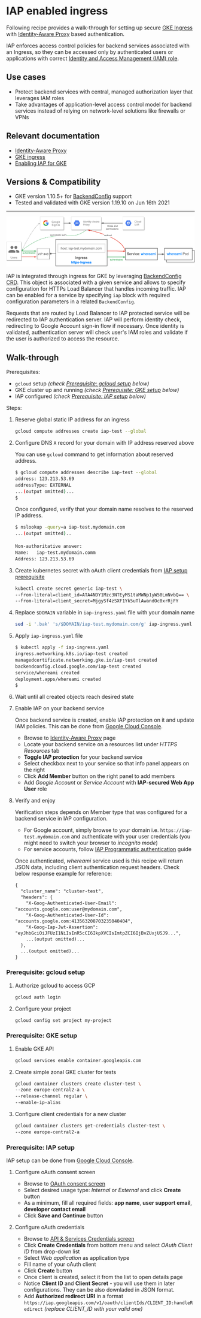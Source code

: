 # IAP enabled ingress

Following recipe provides a walk-through for setting up secure [GKE Ingress](https://cloud.google.com/kubernetes-engine/docs/concepts/ingress)
with [Identity-Aware Proxy](https://cloud.google.com/iap/docs/concepts-overview) based authentication.

IAP enforces access control policies for backend services associated with an Ingress, so they can be
accessed only by authenticated users or applications with correct
[Identity and Access Management (IAM) role](https://cloud.google.com/iam/docs/understanding-roles).

## Use cases

* Protect backend services with central, managed authorization layer that leverages IAM roles
* Take advantages of application-level access control model for backend services instead of
relying on network-level solutions like firewalls or VPNs

## Relevant documentation

* [Identity-Aware Proxy](https://cloud.google.com/iap/docs/concepts-overview)
* [GKE ingress](https://cloud.google.com/kubernetes-engine/docs/concepts/ingress)
* [Enabling IAP for GKE](https://cloud.google.com/iap/docs/enabling-kubernetes-howto)

## Versions & Compatibility

* GKE version 1.10.5+ for [BackendConfig](https://cloud.google.com/kubernetes-engine/docs/concepts/backendconfig)
  support
* Tested and validated with GKE version 1.19.10 on Jun 16th 2021

---

![iap-ingress](../../../images/iap-ingress.png)

IAP is integrated through ingress for GKE by leveraging [BackendConfig CRD](https://github.com/kubernetes/ingress-gce/tree/master/pkg/apis/backendconfig).
This object is associated with a given service and allows to specify configuration for HTTPs Load Balancer
that handles incoming traffic. IAP can be enabled for a service by specifying `iap` block with required
configuration parameters in a related `BackendConfig`.

Requests that are routed by Load Balancer to IAP protected service will be redirected to IAP
authentication server. IAP will perform identity check, redirecting to Google Account sign-in flow
if necessary. Once identity is validated, authentication server will check user's IAM roles and
validate if the user is authorized to access the resource.

## Walk-through

Prerequisites:

* `gcloud` setup *(check [Prerequisite: gcloud setup](#prerequisite-gcloud-setup) below)*
* GKE cluster up and running *(check [Prerequisite: GKE setup](#prerequisite-gke-setup) below)*
* IAP configured *(check [Prerequisite: IAP setup](#prerequisite-iap-setup) below)*

Steps:

1. Reserve global static IP address for an ingress

   ```sh
   gcloud compute addresses create iap-test --global
   ```

2. Configure DNS `A` record for your domain with IP address reserved above
  
    You can use `gcloud` command to get information about reserved address.

    ```sh
    $ gcloud compute addresses describe iap-test --global
    address: 123.213.53.69
    addressType: EXTERNAL
    ...(output omitted)...
    $
    ```

    Once configured, verify that your domain name resolves to the reserved IP address.

    ```sh
    $ nslookup -query=a iap-test.mydomain.com
    ...(output omitted)..

    Non-authoritative answer:
    Name:   iap-test.mydomain.comm
    Address: 123.213.53.69
    ```

3. Create kubernetes secret with oAuth client credentials from [IAP setup prerequisite](#prerequisite-iap-setup)

   ```sh
   kubectl create secret generic iap-test \
   --from-literal=client_id=ATA4NDY1Mzc3NTEyMS1taMWNp1yW50LmNvbQ== \
   --from-literal=client_secret=MjgySf4zSXF1Yk5uTlAwandOc0xrRjFY
   ```

4. Replace `$DOMAIN` variable in `iap-ingress.yaml` file with your domain name

   ```sh
   sed -i '.bak' 's/$DOMAIN/iap-test.mydomain.com/g' iap-ingress.yaml
   ```

5. Apply `iap-ingress.yaml` file

   ```sh
   $ kubectl apply -f iap-ingress.yaml
   ingress.networking.k8s.io/iap-test created
   managedcertificate.networking.gke.io/iap-test created
   backendconfig.cloud.google.com/iap-test created
   service/whereami created
   deployment.apps/whereami created
   $
   ```

6. Wait until all created objects reach desired state

7. Enable IAP on your backend service

   Once backend service is created, enable IAP protection on it and update IAM policies.
   This can be done from [Google Cloud Console](https://console.cloud.google.com/).

   * Browse to [Identity-Aware Proxy](https://console.cloud.google.com/security/iap) page
   * Locate your backend service on a resources list under *HTTPS Resources* tab
   * **Toggle IAP protection** for your backend service
   * Select checkbox next to your service so that info panel appears on the right
   * Click **Add Member** button on the right panel to add members
   * Add *Google Account* or  *Service Account* with **IAP-secured Web App User** role
  
8. Verify and enjoy

   Verification steps depends on Member type that was configured for a backend service in IAP configuration.

   * For Google account, simply browse to your domain i.e. `https://iap-test.mydomain.com` and
   authenticate with your user credentials (you might need to switch your browser to *incognito mode*)
   * For service accounts, follow [IAP Programmatic authentication](https://cloud.google.com/iap/docs/authentication-howto)
    guide

    Once authenticated,  *whereami* service used is this recipe will return JSON data, including
    client authentication request headers. Check below response example for reference:

    ```text
    {
      "cluster_name": "cluster-test",
      "headers": {
        "X-Goog-Authenticated-User-Email": "accounts.google.com:user@mydomain.com",
        "X-Goog-Authenticated-User-Id": "accounts.google.com:413563208703235040404",
        "X-Goog-Iap-Jwt-Assertion": "eyJhbGciOiJFUzI1NiIsInR5cCI6IkpXVCIsImtpZCI6IjBvZUxjUSJ9...",
        ...(output omitted)...
      },
      ...(output omitted)...
   }
    ```

### Prerequisite: gcloud setup

1. Authorize gcloud to access GCP

   ```sh
   gcloud auth login
   ```

2. Configure your project

   ```sh
   gcloud config set project my-project
   ```

### Prerequisite: GKE setup

1. Enable GKE API

   ```sh
   gcloud services enable container.googleapis.com
   ```

2. Create simple zonal GKE cluster for tests

   ```sh
   gcloud container clusters create cluster-test \
   --zone europe-central2-a \
   --release-channel regular \
   --enable-ip-alias
   ```

3. Configure client credentials for a new cluster

   ```sh
   gcloud container clusters get-credentials cluster-test \
   --zone europe-central2-a
   ````

### Prerequisite: IAP setup

IAP setup can be done from [Google Cloud Console](https://console.cloud.google.com/).

1. Configure oAuth consent screen

   * Browse to [OAuth consent screen](https://console.cloud.google.com/apis/credentials/consent)
   * Select desired usage type: *Internal* or *External* and click **Create** button
   * As a minimum, fill all required fields: **app name**, **user support email**,
     **developer contact email**
   * Click **Save and Continue** button

2. Configure oAuth credentials

   * Browse to [API & Services Credentials screen](https://console.cloud.google.com/apis/credentials/)
   * Click **Create Credentials** from bottom menu and select *OAuth Client ID* from drop-down list
   * Select *Web application* as application type
   * Fill name of your oAuth client
   * Click **Create** button
   * Once client is created, select it from the list to open details page
   * Notice **Client ID** and **Client Secret**  - you will use them in later configurations.
    They can be also downladed in JSON format.
   * Add **Authorized redirect URI** in a format `https://iap.googleapis.com/v1/oauth/clientIds/CLIENT_ID:handleRedirect`
    *(replace CLIENT_ID with your valid one)*
